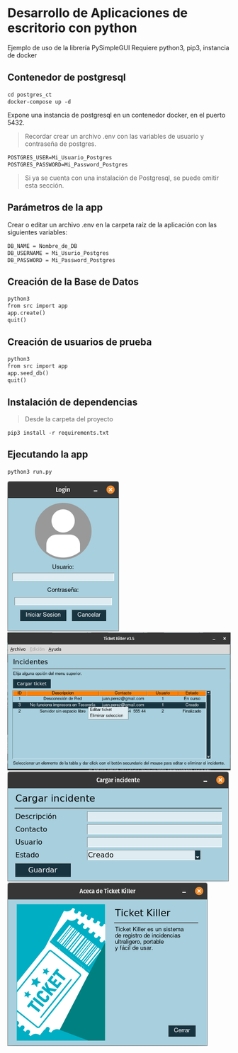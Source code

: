 # Desarrollo de Aplicaciones de escritorio con python
Ejemplo de uso de la librería PySimpleGUI
Requiere python3, pip3, instancia de docker

## Contenedor de postgresql
```
cd postgres_ct
docker-compose up -d
```
Expone una instancia de postgresql en un contenedor docker, en el puerto 5432.
>Recordar crear un archivo .env con las variables de usuario y contraseña de postgres.
```
POSTGRES_USER=Mi_Usuario_Postgres
POSTGRES_PASSWORD=Mi_Password_Postgres
```

>Si ya se cuenta con una instalación de Postgresql, se puede omitir esta sección.

## Parámetros de la app
Crear o editar un archivo .env en la carpeta raíz de la aplicación con las siguientes variables:
```
DB_NAME = Nombre_de_DB
DB_USERNAME = Mi_Usurio_Postgres
DB_PASSWORD = Mi_Password_Postgres
```

## Creación de la Base de Datos
```
python3
from src import app
app.create()
quit()
```

## Creación de usuarios de prueba
```
python3
from src import app
app.seed_db()
quit()
```

## Instalación de dependencias
>Desde la carpeta del proyecto
```
pip3 install -r requirements.txt
```

## Ejecutando la app
```
python3 run.py
```
![Imagen de login](src/static/screenshot-01.png)
![Imagen de pantalla principal](src/static/screenshot-02.png)
![Imagen de formulario de carga de datos](src/static/screenshot-03.png)
![Imagen de ventana 'acerca de'](src/static/screenshot-04.png)


